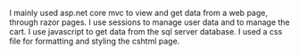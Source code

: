 I mainly used asp.net core mvc to view and get data from a web page, through razor pages. I use sessions to manage user data and to manage the cart.
I use javascript to get data from the sql server database. I used a css file for formatting and styling the cshtml page.
